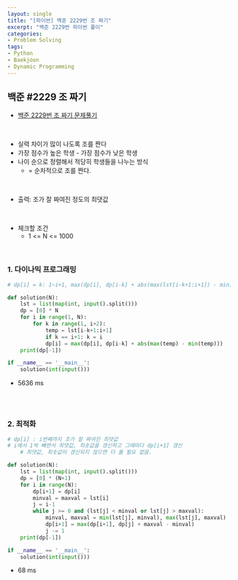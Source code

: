 ```yaml
---
layout: single
title: "[파이썬] 백준 2229번 조 짜기"
excerpt: "백준 2229번 파이썬 풀이"
categories: 
- Problem Solving
tags:
- Python
- Baekjoon
- Dynamic Programming
---
```

## 백준 #2229 조 짜기

- [백준 2229번 조 짜기 문제풀기](https://www.acmicpc.net/problem/2229)

<br>

- 실력 차이가 많이 나도록 조를 짠다
- 가장 점수가 높은 학생 - 가장 점수가 낮은 학생
- 나이 순으로 정렬해서 적당히 학생들을 나누는 방식
  - = 순차적으로 조를 짠다.

<br>

- 출력: 조가 잘 짜여진 정도의 최댓값

<br>

- 체크할 조건
  - 1 <= N <= 1000

<br>

### 1. 다이나믹 프로그래밍

```python
# dp[i] = k: 1~i+1, max(dp[i], dp[i-k] + abs(max(lst[i-k+1:i+1]) - min))

def solution(N):
    lst = list(map(int, input().split()))
    dp = [0] * N
    for i in range(1, N):
        for k in range(1, i+2):
            temp = lst[i-k+1:i+1]
            if k == i+1: k = i
            dp[i] = max(dp[i], dp[i-k] + abs(max(temp) - min(temp)))
    print(dp[-1])

if __name__ == '__main__':
    solution(int(input()))
```

- 5636 ms

<br>

<br>

### 2. 최적화

```python
# dp[i] : i번째까지 조가 잘 짜여진 최댓값
# i에서 1씩 빼면서 최댓값, 최솟값을 갱신하고 그때마다 dp[i+1] 갱신
    # 최댓값, 최솟값이 갱신되지 않으면 더 볼 필요 없음.

def solution(N):
    lst = list(map(int, input().split()))
    dp = [0] * (N+1)
    for i in range(N):
        dp[i+1] = dp[i]
        minval = maxval = lst[i]
        j = i-1
        while j >= 0 and (lst[j] < minval or lst[j] > maxval):
            minval, maxval = min(lst[j], minval), max(lst[j], maxval)
            dp[i+1] = max(dp[i+1], dp[j] + maxval - minval)
            j -= 1
    print(dp[-1])

if __name__ == '__main__':
    solution(int(input()))
```

- 68 ms